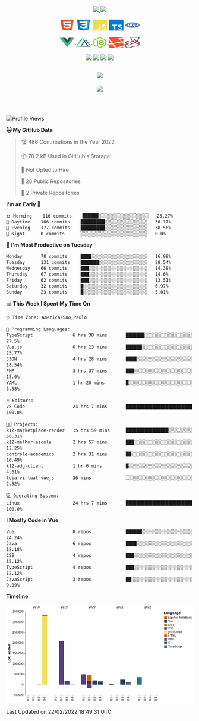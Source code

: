 <div align="center">
  <a href="https://github.com/Rodolfo-Santos">
  <img height="180em" src="https://github-readme-stats.vercel.app/api?username=Rodolfo-Santos&show_icons=true&theme=monokai&include_all_commits=true&count_private=true"/>
  <img height="180em" src="https://github-readme-stats.vercel.app/api/top-langs/?username=Rodolfo-Santos&layout=compact&langs_count=7&theme=monokai"/>
</div>
<br/>

<div align="center">
  <img align="center" alt="HTML" height="30" width="40" src="https://raw.githubusercontent.com/devicons/devicon/master/icons/html5/html5-original.svg">
  <img align="center" alt="CSS" height="30" width="40" src="https://raw.githubusercontent.com/devicons/devicon/master/icons/css3/css3-original.svg">
  <img align="center" alt="JS" height="30" width="40" src="https://raw.githubusercontent.com/devicons/devicon/master/icons/javascript/javascript-plain.svg">
  <img align="center" alt="TS" height="30" width="40" src="https://raw.githubusercontent.com/devicons/devicon/master/icons/typescript/typescript-plain.svg">
  <img align="center" alt="PHP" height="30" width="40" src="https://raw.githubusercontent.com/devicons/devicon/master/icons/php/php-plain.svg">
</div>
  
<br/>
  
<div align="center">
  <img align="center" alt="VueJS" height="30" width="40" src="https://raw.githubusercontent.com/devicons/devicon/master/icons/vuejs/vuejs-original.svg">
  <img align="center" alt="NuxtJS" height="30" width="40" src="https://raw.githubusercontent.com/devicons/devicon/master/icons/nuxtjs/nuxtjs-original.svg">
  <img align="center" alt="NodeJS" height="30" width="40" src="https://raw.githubusercontent.com/devicons/devicon/master/icons/nodejs/nodejs-plain.svg">
  <img align="center" alt="Laravel" height="30" width="40" src="https://raw.githubusercontent.com/devicons/devicon/master/icons/laravel/laravel-plain.svg">
  <img align="center" alt="Blade" height="30" width="40" src="https://raw.githubusercontent.com/devicons/devicon/master/icons/jest/jest-plain.svg">
</div>
  
<br/>
  
<div align="center"> 
  <a href="https://www.instagram.com/rodolfo.d.santos/" target="_blank"><img src="https://img.shields.io/badge/-Instagram-%23E4405F?style=for-the-badge&logo=instagram&logoColor=white" target="_blank"></a>
 <a href="https://discord.gg/7h4QC4MA" target="_blank"><img src="https://img.shields.io/badge/Discord-7289DA?style=for-the-badge&logo=discord&logoColor=white" target="_blank"></a> 
  <a href="mailto:rodolfodossantos29@gmail.com" target="_blank"><img src="https://img.shields.io/badge/-Gmail-%23333?style=for-the-badge&logo=gmail&logoColor=white"></a>
  <a href="https://www.linkedin.com/in/rodolfosantos29/" target="_blank"><img src="https://img.shields.io/badge/-LinkedIn-%230077B5?style=for-the-badge&logo=linkedin&logoColor=white" target="_blank"></a>  
</div>
  
##
 
<div align="center">
   <img height="180em" src="http://github-readme-streak-stats.herokuapp.com?user=rodolfo-santos&theme=monokai&hide_border=true&date_format=M%20j%5B%2C%20Y%5D"/>
</div>
  
<br/>
  
<div align="center">
  <img src="https://activity-graph.herokuapp.com/graph?username=rodolfo-santos&custom_title=Rodolfo%27s%20activity%20graph&theme=monokai&hide_border=true"/>
</div>
  
##
<br/>
  
<!--START_SECTION:waka-->
![Profile Views](http://img.shields.io/badge/Profile%20Views-7-blue)

**🐱 My GitHub Data** 

> 🏆 486 Contributions in the Year 2022
 > 
> 📦 78.2 kB Used in GitHub's Storage 
 > 
> 🚫 Not Opted to Hire
 > 
> 📜 26 Public Repositories 
 > 
> 🔑 2 Private Repositories  
 > 
**I'm an Early 🐤** 

```text
🌞 Morning    116 commits    ██████░░░░░░░░░░░░░░░░░░░   25.27% 
🌆 Daytime    166 commits    █████████░░░░░░░░░░░░░░░░   36.17% 
🌃 Evening    177 commits    █████████░░░░░░░░░░░░░░░░   38.56% 
🌙 Night      0 commits      ░░░░░░░░░░░░░░░░░░░░░░░░░   0.0%

```
📅 **I'm Most Productive on Tuesday** 

```text
Monday       78 commits     ████░░░░░░░░░░░░░░░░░░░░░   16.99% 
Tuesday      131 commits    ███████░░░░░░░░░░░░░░░░░░   28.54% 
Wednesday    66 commits     ███░░░░░░░░░░░░░░░░░░░░░░   14.38% 
Thursday     67 commits     ███░░░░░░░░░░░░░░░░░░░░░░   14.6% 
Friday       62 commits     ███░░░░░░░░░░░░░░░░░░░░░░   13.51% 
Saturday     32 commits     █░░░░░░░░░░░░░░░░░░░░░░░░   6.97% 
Sunday       23 commits     █░░░░░░░░░░░░░░░░░░░░░░░░   5.01%

```


📊 **This Week I Spent My Time On** 

```text
⌚︎ Time Zone: America/Sao_Paulo

💬 Programming Languages: 
TypeScript               6 hrs 38 mins       ███████░░░░░░░░░░░░░░░░░░   27.5% 
Vue.js                   6 hrs 13 mins       ██████░░░░░░░░░░░░░░░░░░░   25.77% 
JSON                     4 hrs 28 mins       ████░░░░░░░░░░░░░░░░░░░░░   18.54% 
PHP                      3 hrs 37 mins       ███░░░░░░░░░░░░░░░░░░░░░░   15.0% 
YAML                     1 hr 20 mins        █░░░░░░░░░░░░░░░░░░░░░░░░   5.58%

🔥 Editors: 
VS Code                  24 hrs 7 mins       █████████████████████████   100.0%

🐱‍💻 Projects: 
k12-marketplace-render   15 hrs 59 mins      ████████████████░░░░░░░░░   66.31% 
k12-melhor-escola        2 hrs 57 mins       ███░░░░░░░░░░░░░░░░░░░░░░   12.25% 
controle-academico       2 hrs 31 mins       ██░░░░░░░░░░░░░░░░░░░░░░░   10.49% 
k12-adg-client           1 hr 6 mins         █░░░░░░░░░░░░░░░░░░░░░░░░   4.61% 
loja-virtual-vuejs       36 mins             ░░░░░░░░░░░░░░░░░░░░░░░░░   2.52%

💻 Operating System: 
Linux                    24 hrs 7 mins       █████████████████████████   100.0%

```

**I Mostly Code in Vue** 

```text
Vue                      8 repos             ██████░░░░░░░░░░░░░░░░░░░   24.24% 
Java                     6 repos             ████░░░░░░░░░░░░░░░░░░░░░   18.18% 
CSS                      4 repos             ███░░░░░░░░░░░░░░░░░░░░░░   12.12% 
TypeScript               4 repos             ███░░░░░░░░░░░░░░░░░░░░░░   12.12% 
JavaScript               3 repos             ██░░░░░░░░░░░░░░░░░░░░░░░   9.09%

```


**Timeline**

![Chart not found](https://raw.githubusercontent.com/rodolfo-santos/rodolfo-santos/main/charts/bar_graph.png) 


 Last Updated on 22/02/2022 18:49:31 UTC
<!--END_SECTION:waka-->     
              
